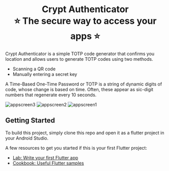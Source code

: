 <h1 align="center" style="border-bottom: none">
    <b>
        Crypt Authenticator<br>
    </b>
    ⭐️  The secure way to access your apps  ⭐️ <br>
</h1>


Crypt Authenticator is a simple TOTP code generator that confirms you location and allows users to generate TOTP codes using two methods. 

<ul>
    <li>Scanning a QR code</li>
    <li>Manually entering a secret key</li>
</ul>

A Time-Based One-Time Password or TOTP is a string of dynamic digits of code, whose change is based on time. Often, these appear as sic-digit numbers that regenerate every 10 seconds.


![appscreen3](https://user-images.githubusercontent.com/14253061/194707488-db707011-974b-4783-b979-1ab84636de32.jpeg)
![appscreen2](https://user-images.githubusercontent.com/14253061/194707489-32437c1b-e234-4c15-8753-ac370d50ed7b.jpeg)
![appscreen1](https://user-images.githubusercontent.com/14253061/194707492-0754883e-010e-493e-b210-9405acc602f5.jpeg)


## Getting Started

To build this project, simply clone this repo and open it as a flutter project in your Android Studio.



A few resources to get you started if this is your first Flutter project:

- [Lab: Write your first Flutter app](https://docs.flutter.dev/get-started/codelab)
- [Cookbook: Useful Flutter samples](https://docs.flutter.dev/cookbook)

